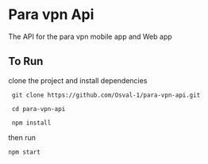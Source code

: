 # Para vpn Api
The API for the para vpn mobile app and Web app

## To Run

clone the project and install dependencies

```
 git clone https://github.com/Osval-1/para-vpn-api.git

 cd para-vpn-api

 npm install

```

then run

```
npm start
```
